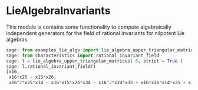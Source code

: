 # LieAlgebraInvariants

This module is contains some functionality to compute algebraically independent generators for the field of rational invariants for nilpotent Lie algebras. 

```python
sage: from examples_lie_algs import lie_algebra_upper_triangular_matrices
sage: from characteristics import rational_invariant_field
sage: l = lie_algebra_upper_triangular_matrices( 6, strict = True )
sage: l.rational_invariant_field()
[x16,
 x16*x25 - x15*x26,
 x16^2*x25*x34 - x16*x15*x26*x34 - x16^2*x24*x35 + x16*x26*x14*x35 + x16*x15*x36*x24 - x16*x14*x25*x36]

```
